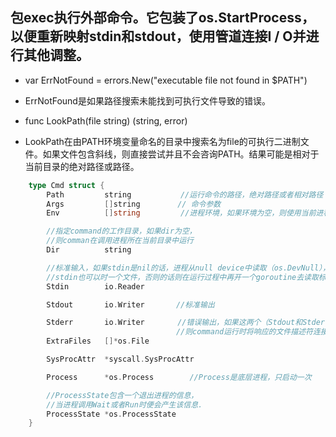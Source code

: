 ## 包exec执行外部命令。它包装了os.StartProcess，以便重新映射stdin和stdout，使用管道连接I / O并进行其他调整。- var ErrNotFound = errors.New("executable file not found in $PATH")- ErrNotFound是如果路径搜索未能找到可执行文件导致的错误。- func LookPath(file string) (string, error)- LookPath在由PATH环境变量命名的目录中搜索名为file的可执行二进制文件。如果文件包含斜线，则直接尝试并且不会咨询PATH。结果可能是相对于当前目录的绝对路径或路径。```go    type Cmd struct {        Path         string　　　      //运行命令的路径，绝对路径或者相对路径        Args         []string　　     // 命令参数        Env          []string         //进程环境，如果环境为空，则使用当前进程的环境        //指定command的工作目录，如果dir为空，        //则comman在调用进程所在当前目录中运行        Dir          string　　　        //标准输入，如果stdin是nil的话，进程从null device中读取（os.DevNull），        //stdin也可以时一个文件，否则的话则在运行过程中再开一个goroutine去读取标准输入        Stdin        io.Reader　　        Stdout       io.Writer       //标准输出        Stderr       io.Writer　　    //错误输出，如果这两个（Stdout和Stderr）为空的话，                                     //则command运行时将响应的文件描述符连接到os.DevNull        ExtraFiles   []*os.File 　　        SysProcAttr  *syscall.SysProcAttr        Process      *os.Process        //Process是底层进程，只启动一次        //ProcessState包含一个退出进程的信息，        //当进程调用Wait或者Run时便会产生该信息．        ProcessState *os.ProcessState　　    }```